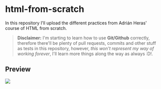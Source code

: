 # html-from-scratch
In this repository I'll upload the different practices from Adrián Heras' course of HTML from scratch.

> **Disclaimer:** I'm starting to learn how to use **Git/Github** correctly, therefore there'll be plenty of pull requests, commits and other stuff as tests in this repository, however, *this won't represent my way of working forever*, I'll learn more things along the way as always :D!.

## Preview
![](https://i0.wp.com/getintocourse.com/wp-content/uploads/2021/03/100-OFF-HTML5-desde-cero-Edicion-2020.jpg)